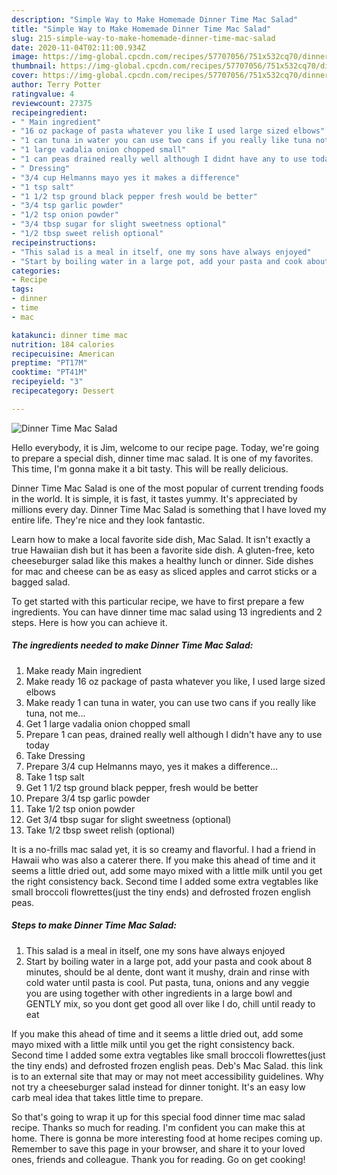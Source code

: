 ```yaml
---
description: "Simple Way to Make Homemade Dinner Time Mac Salad"
title: "Simple Way to Make Homemade Dinner Time Mac Salad"
slug: 215-simple-way-to-make-homemade-dinner-time-mac-salad
date: 2020-11-04T02:11:00.934Z
image: https://img-global.cpcdn.com/recipes/57707056/751x532cq70/dinner-time-mac-salad-recipe-main-photo.jpg
thumbnail: https://img-global.cpcdn.com/recipes/57707056/751x532cq70/dinner-time-mac-salad-recipe-main-photo.jpg
cover: https://img-global.cpcdn.com/recipes/57707056/751x532cq70/dinner-time-mac-salad-recipe-main-photo.jpg
author: Terry Potter
ratingvalue: 4
reviewcount: 27375
recipeingredient:
- " Main ingredient"
- "16 oz package of pasta whatever you like I used large sized elbows"
- "1 can tuna in water you can use two cans if you really like tuna not me"
- "1 large vadalia onion chopped small"
- "1 can peas drained really well although I didnt have any to use today"
- " Dressing"
- "3/4 cup Helmanns mayo yes it makes a difference"
- "1 tsp salt"
- "1 1/2 tsp ground black pepper fresh would be better"
- "3/4 tsp garlic powder"
- "1/2 tsp onion powder"
- "3/4 tbsp sugar for slight sweetness optional"
- "1/2 tbsp sweet relish optional"
recipeinstructions:
- "This salad is a meal in itself, one my sons have always enjoyed"
- "Start by boiling water in a large pot, add your pasta and cook about 8 minutes, should be al dente, dont want it mushy, drain and rinse with cold water until pasta is cool.  Put pasta, tuna, onions and any veggie you are using together with other ingredients in a large bowl and GENTLY mix, so you dont get good all over like I do, chill until ready to eat"
categories:
- Recipe
tags:
- dinner
- time
- mac

katakunci: dinner time mac 
nutrition: 184 calories
recipecuisine: American
preptime: "PT17M"
cooktime: "PT41M"
recipeyield: "3"
recipecategory: Dessert

---
```



![Dinner Time Mac Salad](https://img-global.cpcdn.com/recipes/57707056/751x532cq70/dinner-time-mac-salad-recipe-main-photo.jpg)

Hello everybody, it is Jim, welcome to our recipe page. Today, we're going to prepare a special dish, dinner time mac salad. It is one of my favorites. This time, I'm gonna make it a bit tasty. This will be really delicious.

Dinner Time Mac Salad is one of the most popular of current trending foods in the world. It is simple, it is fast, it tastes yummy. It's appreciated by millions every day. Dinner Time Mac Salad is something that I have loved my entire life. They're nice and they look fantastic.

Learn how to make a local favorite side dish, Mac Salad. It isn&#39;t exactly a true Hawaiian dish but it has been a favorite side dish. A gluten-free, keto cheeseburger salad like this makes a healthy lunch or dinner. Side dishes for mac and cheese can be as easy as sliced apples and carrot sticks or a bagged salad.


To get started with this particular recipe, we have to first prepare a few ingredients. You can have dinner time mac salad using 13 ingredients and 2 steps. Here is how you can achieve it.

<!--inarticleads1-->

##### The ingredients needed to make Dinner Time Mac Salad:

1. Make ready  Main ingredient
1. Make ready 16 oz package of pasta whatever you like, I used large sized elbows
1. Make ready 1 can tuna in water, you can use two cans if you really like tuna, not me...
1. Get 1 large vadalia onion chopped small
1. Prepare 1 can peas, drained really well although I didn&#39;t have any to use today
1. Take  Dressing
1. Prepare 3/4 cup Helmanns mayo, yes it makes a difference...
1. Take 1 tsp salt
1. Get 1 1/2 tsp ground black pepper, fresh would be better
1. Prepare 3/4 tsp garlic powder
1. Take 1/2 tsp onion powder
1. Get 3/4 tbsp sugar for slight sweetness (optional)
1. Take 1/2 tbsp sweet relish (optional)


It is a no-frills mac salad yet, it is so creamy and flavorful. I had a friend in Hawaii who was also a caterer there. If you make this ahead of time and it seems a little dried out, add some mayo mixed with a little milk until you get the right consistency back. Second time I added some extra vegtables like small broccoli flowrettes(just the tiny ends) and defrosted frozen english peas. 

<!--inarticleads2-->

##### Steps to make Dinner Time Mac Salad:

1. This salad is a meal in itself, one my sons have always enjoyed
1. Start by boiling water in a large pot, add your pasta and cook about 8 minutes, should be al dente, dont want it mushy, drain and rinse with cold water until pasta is cool.  Put pasta, tuna, onions and any veggie you are using together with other ingredients in a large bowl and GENTLY mix, so you dont get good all over like I do, chill until ready to eat


If you make this ahead of time and it seems a little dried out, add some mayo mixed with a little milk until you get the right consistency back. Second time I added some extra vegtables like small broccoli flowrettes(just the tiny ends) and defrosted frozen english peas. Deb&#39;s Mac Salad. this link is to an external site that may or may not meet accessibility guidelines. Why not try a cheeseburger salad instead for dinner tonight. It&#39;s an easy low carb meal idea that takes little time to prepare. 

So that's going to wrap it up for this special food dinner time mac salad recipe. Thanks so much for reading. I'm confident you can make this at home. There is gonna be more interesting food at home recipes coming up. Remember to save this page in your browser, and share it to your loved ones, friends and colleague. Thank you for reading. Go on get cooking!
